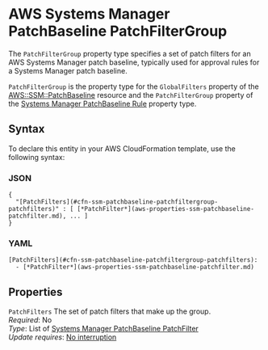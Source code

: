 # AWS Systems Manager PatchBaseline PatchFilterGroup<a name="aws-properties-ssm-patchbaseline-patchfiltergroup"></a>

<a name="aws-properties-ssm-patchbaseline-patchfiltergroup-description"></a>The `PatchFilterGroup` property type specifies a set of patch filters for an AWS Systems Manager patch baseline, typically used for approval rules for a Systems Manager patch baseline\.

<a name="aws-properties-ssm-patchbaseline-patchfiltergroup-inheritance"></a> `PatchFilterGroup` is the property type for the `GlobalFilters` property of the [AWS::SSM::PatchBaseline](aws-resource-ssm-patchbaseline.md) resource and the `PatchFilterGroup` property of the [Systems Manager PatchBaseline Rule](aws-properties-ssm-patchbaseline-rule.md) property type\. 

## Syntax<a name="aws-properties-ssm-patchbaseline-patchfiltergroup-syntax"></a>

To declare this entity in your AWS CloudFormation template, use the following syntax:

### JSON<a name="aws-properties-ssm-patchbaseline-patchfiltergroup-syntax.json"></a>

```
{
  "[PatchFilters](#cfn-ssm-patchbaseline-patchfiltergroup-patchfilters)" : [ [*PatchFilter*](aws-properties-ssm-patchbaseline-patchfilter.md), ... ]
}
```

### YAML<a name="aws-properties-ssm-patchbaseline-patchfiltergroup-syntax.yaml"></a>

```
[PatchFilters](#cfn-ssm-patchbaseline-patchfiltergroup-patchfilters): 
  - [*PatchFilter*](aws-properties-ssm-patchbaseline-patchfilter.md)
```

## Properties<a name="aws-properties-ssm-patchbaseline-patchfiltergroup-properties"></a>

`PatchFilters`  <a name="cfn-ssm-patchbaseline-patchfiltergroup-patchfilters"></a>
The set of patch filters that make up the group\.  
 *Required*: No  
 *Type*: List of [Systems Manager PatchBaseline PatchFilter](aws-properties-ssm-patchbaseline-patchfilter.md)  
 *Update requires*: [No interruption](using-cfn-updating-stacks-update-behaviors.md#update-no-interrupt) 